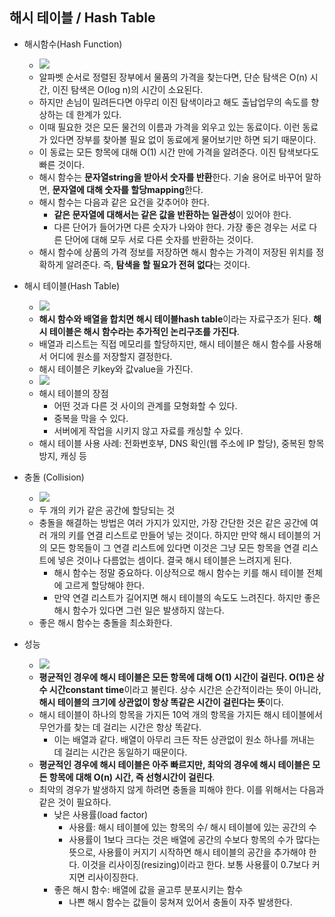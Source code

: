 ## 해시 테이블 / Hash Table
 
 - 해시함수(Hash Function)
    - ![](http://www.newscu.net/news/photo/201706/1050_627_1343.png) 
    - 알파벳 순서로 정렬된 장부에서 물품의 가격을 찾는다면, 단순 탐색은 O(n) 시간, 이진 탐색은 O(log n)의 시간이 소요된다.
    - 하지만 손님이 밀려든다면 아무리 이진 탐색이라고 해도 출납업무의 속도를 향상하는 데 한계가 있다.
    - 이때 필요한 것은 모든 물건의 이름과 가격을 외우고 있는 동료이다. 이런 동료가 있다면 장부를 찾아볼 필요 없이 동료에게 물어보기만 하면 되기 때문이다. 
    - 이 동료는 모든 항목에 대해 O(1) 시간 만에 가격을 알려준다. 이진 탐색보다도 빠른 것이다. 
    - 해시 함수는 **문자열string을 받아서 숫자를 반환**한다. 기술 용어로 바꾸어 말하면,  **문자열에 대해 숫자를 할당mapping**한다. 
    - 해시 함수는 다음과 같은 요건을 갖추어야 한다.
        - **같은 문자열에 대해서는 같은 값을 반환하는 일관성**이 있어야 한다.
        - 다른 단어가 들어가면 다른 숫자가 나와야 한다. 가장 좋은 경우는 서로 다른 단어에 대해 모두 서로 다른 숫자를 반환하는 것이다.
    - 해시 함수에 상품의 가격 정보를 저장하면 해시 함수는 가격이 저장된 위치를 정확하게 알려준다. 즉, **탐색을 할 필요가 전혀 없다**는 것이다.
    

 
- 해시 테이블(Hash Table)
    - ![](https://www.cs.cmu.edu/~adamchik/15-121/lectures/Hashing/pix/hashing1.bmp) 
    - **해시 함수와 배열을 합치면 해시 테이블hash table**이라는 자료구조가 된다. **해시 테이블은 해시 함수라는 추가적인 논리구조를 가진다**. 
    - 배열과 리스트는 직접 메모리를 할당하지만, 해시 테이블은 해시 함수를 사용해서 어디에 원소를 저장할지 결정한다.  
    - 해시 테이블은 키key와 값value을 가진다. 
    - ![](https://study.cs50.net/slideshows/1WyRdHGA7wYMYg078wXpv9qAjrELJBokRFRKGnVbnI7Q/img/0.png)
    - 해시 테이블의 장점
        - 어떤 것과 다른 것 사이의 관계를 모형화할 수 있다.
        - 중복을 막을 수 있다.
        - 서버에게 작업을 시키지 않고 자료를 캐싱할 수 있다. 
    - 해시 테이블 사용 사례: 전화번호부, DNS 확인(웹 주소에 IP 할당), 중복된 항목 방지, 캐싱 등 
  
 - 충돌 (Collision)
    - ![](http://www.qlikfix.com/wp-content/uploads/2014/03/Collision.png) 
    - 두 개의 키가 같은 공간에 할당되는 것 
    - 충돌을 해결하는 방법은 여러 가지가 있지만, 가장 간단한 것은 같은 공간에 여러 개의 키를 연결 리스트로 만들어 넣는 것이다. 하지만 만약 해시 테이블의 거의 모든 항목들이 그 연결 리스트에 있다면 이것은 그냥 모든 항목을 연결 리스트에 넣은 것이나 다름없는 셈이다. 결국 해시 테이블은 느려지게 된다.
        - 해시 함수는 정말 중요하다. 이상적으로 해시 함수는 키를 해시 테이블 전체에 고르게 할당해야 한다.
        - 만약 연결 리스트가 길어지면 해시 테이블의 속도도 느려진다. 하지만 좋은 해시 함수가 있다면 그런 일은 발생하지 않는다. 
    - 좋은 해시 함수는 충돌을 최소화한다. 

 - 성능
    - ![](https://encrypted-tbn0.gstatic.com/images?q=tbn:ANd9GcRluYkBVjGSmp_uF3TQcGbyHby6CP8fNwuTAdjOf-lohMLb-WQm)
    - **평균적인 경우에 해시 테이블은 모든 항목에 대해 O(1) 시간이 걸린다. O(1)은 상수 시간constant time**이라고 불린다. 상수 시간은 순간적이라는 뜻이 아니라, **해시 테이블의 크기에 상관없이 항상 똑같은 시간이 걸린다는 뜻**이다. 
    - 해시 테이블이 하나의 항목을 가지든 10억 개의 항목을 가지든 해시 테이블에서 무언가를 찾는 데 걸리는 시간은 항상 똑같다. 
        - 이는 배열과 같다. 배열이 아무리 크든 작든 상관없이 원소 하나를 꺼내는 데 걸리는 시간은 동일하기 때문이다.  
    - **평균적인 경우에 해시 테이블은 아주 빠르지만, 최악의 경우에 해시 테이블은 모든 항목에 대해 O(n) 시간, 즉 선형시간이 걸린다**. 
    - 최악의 경우가 발생하지 않게 하려면 충돌을 피해야 한다. 이를 위해서는 다음과 같은 것이 필요하다.
        - 낮은 사용률(load factor)
            - 사용률: 해시 테이블에 있는 항목의 수/ 해시 테이블에 있는 공간의 수  
            - 사용률이 1보다 크다는 것은 배열에 공간의 수보다 항목의 수가 많다는 뜻으로, 사용률이 커지기 시작하면 해시 테이블의 공간을 추가해야 한다. 이것을 리사이징(resizing)이라고 한다. 보통 사용률이 0.7보다 커지면 리사이징한다. 
        - 좋은 해시 함수: 배열에 값을 골고루 분포시키는 함수
            - 나쁜 해시 함수는 값들이 뭉쳐져 있어서 충돌이 자주 발생한다. 
 
